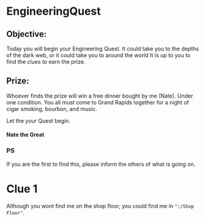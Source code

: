 # EngineeringQuest

## Objective:
Today you will begin your Engineering Quest. It could take you to the depths of the dark web, or it could take you to around the world
It is up to you to find the clues to earn the prize. 

## Prize:
Whoever finds the prize will win a free dinner bought by me (Nate). Under one condition. You all must come to Grand Rapids together for
a night of cigar smoking, bourbon, and music.

Let the your Quest begin.

#### Nate the Great

### PS
If you are the first to find this, please inform the others of what is going on.


# Clue 1
Although you wont find me on the shop floor, you could find me in `":/Shop Floor"`.
